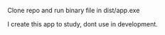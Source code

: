 Clone repo and run binary file in dist/app.exe

I create this app to study, dont use in development.

